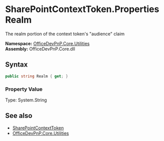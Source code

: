 # SharePointContextToken.Properties Realm
 The realm portion of the context token's "audience" claim   

**Namespace:** [OfficeDevPnP.Core.Utilities](OfficeDevPnP.Core.Utilities.md)  
**Assembly:** OfficeDevPnP.Core.dll  
## Syntax
```C#
public string Realm { get; }
```

### Property Value
Type: System.String  

## See also
- [SharePointContextToken](OfficeDevPnP.Core.Utilities.SharePointContextToken.md) 
- [OfficeDevPnP.Core.Utilities](OfficeDevPnP.Core.Utilities.md) 
